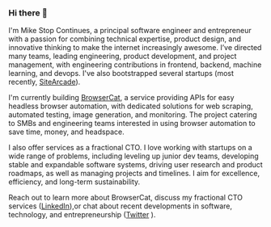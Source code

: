 ### Hi there 👋

I'm Mike Stop Continues, a principal software engineer and entrepreneur with a passion for combining technical expertise, product design, and innovative thinking to make the internet increasingly awesome. I’ve directed many teams, leading engineering, product development, and project management, with engineering contributions in frontend, backend, machine learning, and devops.  I've also bootstrapped several startups (most recently, [SiteArcade](https://www.sitearcade.com)).

I'm currently building [BrowserCat](https://www.browsercat.com), a service providing APIs for easy headless browser automation, with dedicated solutions for web scraping, automated testing, image generation, and monitoring. The project catering to SMBs and engineering teams interested in using browser automation to save time, money, and headspace.

I also offer services as a fractional CTO. I love working with startups on a wide range of problems, including leveling up junior dev teams, developing stable and expandable software systems, driving user research and product roadmaps, as well as managing projects and timelines. I aim for excellence, efficiency, and long-term sustainability.

Reach out to learn more about BrowserCat, discuss my fractional CTO services ([LinkedIn](https://www.linkedin.com/in/mikestopcontinues/)),or chat about recent developments in software, technology, and entrepreneurship ([Twitter](https://twitter.com/stopcontinues) ).
